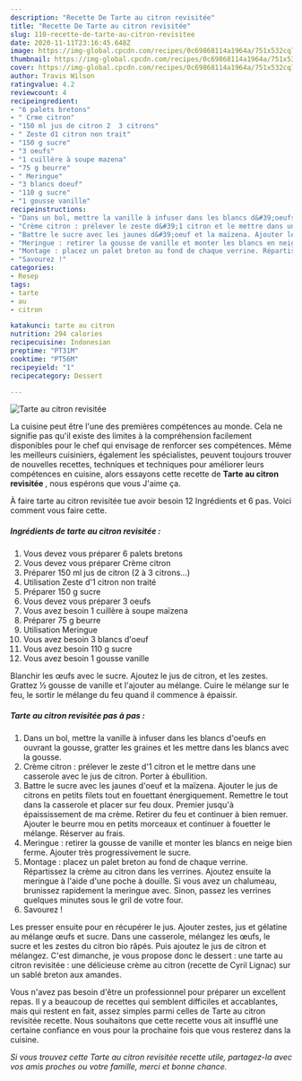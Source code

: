 ```yaml
---
description: "Recette De Tarte au citron revisitée"
title: "Recette De Tarte au citron revisitée"
slug: 110-recette-de-tarte-au-citron-revisitee
date: 2020-11-11T23:16:45.648Z
image: https://img-global.cpcdn.com/recipes/0c69868114a1964a/751x532cq70/tarte-au-citron-revisitee-photo-principale-de-la-recette.jpg
thumbnail: https://img-global.cpcdn.com/recipes/0c69868114a1964a/751x532cq70/tarte-au-citron-revisitee-photo-principale-de-la-recette.jpg
cover: https://img-global.cpcdn.com/recipes/0c69868114a1964a/751x532cq70/tarte-au-citron-revisitee-photo-principale-de-la-recette.jpg
author: Travis Wilson
ratingvalue: 4.2
reviewcount: 4
recipeingredient:
- "6 palets bretons"
- " Crme citron"
- "150 ml jus de citron 2  3 citrons"
- " Zeste d1 citron non trait"
- "150 g sucre"
- "3 oeufs"
- "1 cuillère à soupe mazena"
- "75 g beurre"
- " Meringue"
- "3 blancs doeuf"
- "110 g sucre"
- "1 gousse vanille"
recipeinstructions:
- "Dans un bol, mettre la vanille à infuser dans les blancs d&#39;oeufs en ouvrant la gousse, gratter les graines et les mettre dans les blancs avec la gousse."
- "Crème citron : prélever le zeste d&#39;1 citron et le mettre dans une casserole avec le jus de citron. Porter à ébullition."
- "Battre le sucre avec les jaunes d&#39;oeuf et la maïzena. Ajouter le jus de citrons en petits filets tout en fouettant énergiquement. Remettre le tout dans la casserole et placer sur feu doux. Premier jusqu&#39;à épaississement de ma crème. Retirer du feu et continuer à bien remuer. Ajouter le beurre mou en petits morceaux et continuer à fouetter le mélange. Réserver au frais."
- "Meringue : retirer la gousse de vanille et monter les blancs en neige bien ferme. Ajouter très progressivement le sucre."
- "Montage : placez un palet breton au fond de chaque verrine. Répartissez la crème au citron dans les verrines. Ajoutez ensuite la meringue à l&#39;aide d&#39;une poche à douille. Si vous avez un chalumeau, brunissez rapidement la meringue avec. Sinon, passez les verrines quelques minutes sous le gril de votre four."
- "Savourez !"
categories:
- Resep
tags:
- tarte
- au
- citron

katakunci: tarte au citron 
nutrition: 294 calories
recipecuisine: Indonesian
preptime: "PT31M"
cooktime: "PT56M"
recipeyield: "1"
recipecategory: Dessert

---
```



![Tarte au citron revisitée](https://img-global.cpcdn.com/recipes/0c69868114a1964a/751x532cq70/tarte-au-citron-revisitee-photo-principale-de-la-recette.jpg)

La cuisine peut être l'une des premières compétences au monde. Cela ne signifie pas qu'il existe des limites à la compréhension facilement disponibles pour le chef qui envisage de renforcer ses compétences. Même les meilleurs cuisiniers, également les spécialistes, peuvent toujours trouver de nouvelles recettes, techniques et techniques pour améliorer leurs compétences en cuisine, alors essayons cette recette de <strong> Tarte au citron revisitée </strong>, nous espérons que vous J'aime ça.

<!--inarticleads1-->

À faire tarte au citron revisitée tue avoir besoin 12 Ingrédients et 6 pas. Voici comment vous faire cette.

##### Ingrédients de tarte au citron revisitée :

1. Vous devez vous préparer 6 palets bretons
1. Vous devez vous préparer  Crème citron
1. Préparer 150 ml jus de citron (2 à 3 citrons...)
1. Utilisation  Zeste d&#39;1 citron non traité
1. Préparer 150 g sucre
1. Vous devez vous préparer 3 oeufs
1. Vous avez besoin 1 cuillère à soupe maïzena
1. Préparer 75 g beurre
1. Utilisation  Meringue
1. Vous avez besoin 3 blancs d&#39;oeuf
1. Vous avez besoin 110 g sucre
1. Vous avez besoin 1 gousse vanille


Blanchir les œufs avec le sucre. Ajoutez le jus de citron, et les zestes. Grattez ½ gousse de vanille et l&#39;ajouter au mélange. Cuire le mélange sur le feu, le sortir le mélange du feu quand il commence à épaissir. 

<!--inarticleads2-->

##### Tarte au citron revisitée pas à pas :

1. Dans un bol, mettre la vanille à infuser dans les blancs d&#39;oeufs en ouvrant la gousse, gratter les graines et les mettre dans les blancs avec la gousse.
1. Crème citron : prélever le zeste d&#39;1 citron et le mettre dans une casserole avec le jus de citron. Porter à ébullition.
1. Battre le sucre avec les jaunes d&#39;oeuf et la maïzena. Ajouter le jus de citrons en petits filets tout en fouettant énergiquement. Remettre le tout dans la casserole et placer sur feu doux. Premier jusqu&#39;à épaississement de ma crème. Retirer du feu et continuer à bien remuer. Ajouter le beurre mou en petits morceaux et continuer à fouetter le mélange. Réserver au frais.
1. Meringue : retirer la gousse de vanille et monter les blancs en neige bien ferme. Ajouter très progressivement le sucre.
1. Montage : placez un palet breton au fond de chaque verrine. Répartissez la crème au citron dans les verrines. Ajoutez ensuite la meringue à l&#39;aide d&#39;une poche à douille. Si vous avez un chalumeau, brunissez rapidement la meringue avec. Sinon, passez les verrines quelques minutes sous le gril de votre four.
1. Savourez !


Les presser ensuite pour en récupérer le jus. Ajouter zestes, jus et gélatine au mélange œufs et sucre. Dans une casserole, mélangez les œufs, le sucre et les zestes du citron bio râpés. Puis ajoutez le jus de citron et mélangez. C&#39;est dimanche, je vous propose donc le dessert : une tarte au citron revisitée : une délicieuse crème au citron (recette de Cyril Lignac) sur un sablé breton aux amandes. 

<!--inarticleads1-->

<p>
Vous n'avez pas besoin d'être un professionnel pour préparer un excellent repas. Il y a beaucoup de recettes qui semblent difficiles et accablantes, mais qui restent en fait, assez simples parmi celles de Tarte au citron revisitée recette. Nous souhaitons que cette recette vous ait insufflé une certaine confiance en vous pour la prochaine fois que vous resterez dans la cuisine.
</p>

<p>
<i>Si vous trouvez cette Tarte au citron revisitée recette utile, partagez-la avec vos amis proches ou votre famille, merci et bonne chance.</i>
</p>
